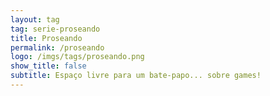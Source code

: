 ```yaml
---
layout: tag
tag: serie-proseando
title: Proseando
permalink: /proseando
logo: /imgs/tags/proseando.png
show_title: false
subtitle: Espaço livre para um bate-papo... sobre games!
---
```

